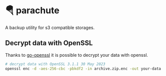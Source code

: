 # 🪂 parachute

A backup utility for s3 compatible storages.

## Decrypt data with OpenSSL

Thanks to [go-openssl](https://github.com/Luzifer/go-openssl) it is possible to decrypt your data with openssl.

```bash
# decrypt data with OpenSSL 3.1.1 30 May 2023
openssl enc -d -aes-256-cbc -pbkdf2 -in archive.zip.enc -out your-data.zip
```
